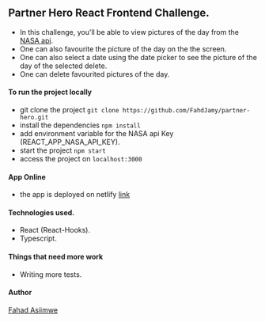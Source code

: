 ## Partner Hero React Frontend Challenge.
- In this challenge, you'll be able to view pictures of the day from the [NASA api](https://api.nasa.gov/).
- One can also favourite the picture of the day on the the screen.
- One can also select a date using the date picker to see the picture of the day of the selected delete.
- One can delete favourited pictures of the day.

#### To run the project locally
- git clone the project `git clone https://github.com/FahdJamy/partner-hero.git`
- install the dependencies `npm install`
- add environment variable for the NASA api Key (REACT_APP_NASA_API_KEY).
- start the project `npm start`
- access the project on `localhost:3000`

#### App Online
- the app is deployed on netlify [link](https://condescending-mccarthy-1843cd.netlify.app/)

#### Technologies used.
- React (React-Hooks).
- Typescript.

#### Things that need more work
- Writing more tests.

#### Author
[Fahad Asiimwe](https://github.com/fahdjamy)
